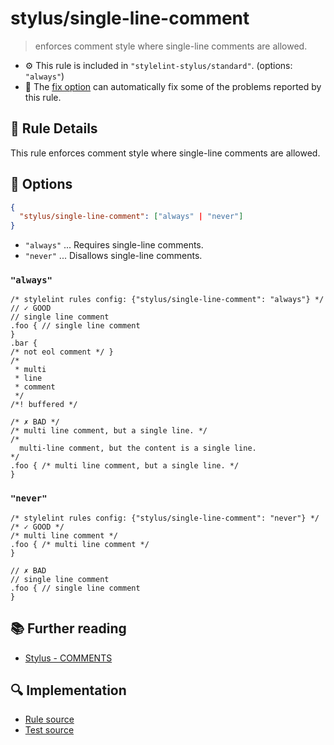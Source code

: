 # stylus/single-line-comment

> enforces comment style where single-line comments are allowed.

- :gear: This rule is included in `"stylelint-stylus/standard"`. (options: `"always"`)
- :wrench: The [fix option](https://stylelint.io/user-guide/usage/options#fix) can automatically fix some of the problems reported by this rule.

## :book: Rule Details

This rule enforces comment style where single-line comments are allowed.

## :wrench: Options

```json
{
  "stylus/single-line-comment": ["always" | "never"]
}
```

- `"always"` ... Requires single-line comments.
- `"never"` ... Disallows single-line comments.

### `"always"`

```styl
/* stylelint rules config: {"stylus/single-line-comment": "always"} */
// ✓ GOOD
// single line comment
.foo { // single line comment
}
.bar {
/* not eol comment */ }
/*
 * multi
 * line
 * comment
 */
/*! buffered */

/* ✗ BAD */
/* multi line comment, but a single line. */
/*
  multi-line comment, but the content is a single line.
*/
.foo { /* multi line comment, but a single line. */
}
```

### `"never"`

```styl
/* stylelint rules config: {"stylus/single-line-comment": "never"} */
/* ✓ GOOD */
/* multi line comment */
.foo { /* multi line comment */
}

// ✗ BAD
// single line comment
.foo { // single line comment
}
```

## :books: Further reading

- [Stylus - COMMENTS]

[Stylus - COMMENTS]: https://stylus-lang.com/docs/comments.html

## :mag: Implementation

- [Rule source](https://github.com/stylus/stylelint-stylus/blob/main/lib/rules/single-line-comment.js)
- [Test source](https://github.com/stylus/stylelint-stylus/blob/main/tests/lib/rules/single-line-comment.js)
